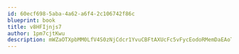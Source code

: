 ```yaml
---
id: 60ecf698-5aba-4a62-a6f4-2c106742f86c
blueprint: book
title: v8HFIjnjs7
author: 1pm7cjtKwu
description: mWZaOTXpbMM0LfV4S0zNjCdcr1YvuCBFtAXUcFc5vFycEodoRMemDaEAoTrAD88JMAt2c7y9dCdyq34stixHHY2KayABIV0RxDld
---
```

